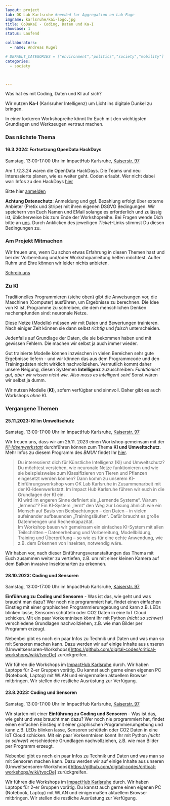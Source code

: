 ```yaml
---
layout: project
lab: OK Lab Karlsruhe #needed for Aggregation on Lab-Page
imgname: karlsruhe/kai-logo.jpg
title: CoDaKaI - Coding, Daten und Ka-I
showcase: 1
status: Laufend

collaborators:
  - name: Andreas Kugel

# DEFAULT_CATEGORIES = ["environment","politics","society","mobility"]
categories:
  - society



---
```


Was hat es mit Coding, Daten und KI auf sich?

Wir nutzen **Ka-I** (Karlsruher Intelligenz) um Licht ins digitale Dunkel zu bringen.

In einer lockeren Workshopreihe könnt Ihr Euch mit den wichtigsten Grundlagen und Werkzeugen vertraut machen.

### Das nächste Thema

#### 16.3.2024: Fortsetzung OpenData HackDays

Samstag, 13:00-17:00 Uhr im ImpactHub Karlsruhe, [Kaiserstr. 97](https://www.openstreetmap.org/way/304550742)

Am 1./2.3.24 waren die OpenData HackDays. Die Teams und neu Interessierte planen, wie es weiter geht. Coden erlaubt. Wer nicht dabei war: Infos zu den HackDays [hier](/projekte/odd24)

Bitte hier [anmelden](https://pretix.eu/digital-codes/codakai-20240316/)

**Achtung Datenschutz**: Anmeldung und ggf. Bezahlung erfolgt über externe Anbieter (Pretix und Stripe) mit ihren eigenen DSGVO Bedingungen. Wir speichern von Euch Namen und EMail solange es erforderlich und zulässig ist, üblicherweise bis zum Ende der Workshopreihe. Bei Fragen wende Dich bitte an [uns](mailto:info@ok-lab-karlsruhe.de). Durch Anklicken des jeweiligen *Ticket*-Links stimmst Du diesen Bedingungen zu.

### Am Projekt Mitmachen
Wir freuen uns, wenn Du schon etwas Erfahrung in diesen Themen hast und bei der Vorbereitung und/oder Workshopanleitung helfen möchtest.  Außer Ruhm und Ehre können wir leider nichts anbieten. 

[Schreib uns](mailto:info@ok-lab-karlsruhe.de)


### Zu KI
Traditionelles Programmieren (siehe oben) gibt die Anweisungen vor, die Maschinen (Computer) ausführen, um Ergebnisse zu berechnen. 
Die Idee von KI ist, Programme zu schreiben, die dem menschlichen Denken nachempfunden sind: neuronale Netze. 

Diese Netze (Modelle) müssen wir mit Daten und Bewertungen trainieren. Nach einiger Zeit können sie dann selbst *richtig* und *falsch* unterscheiden. 

Jedenfalls auf Grundlage der Daten, die sie bekommen haben und mit gewissen Fehlern. Die machen wir selbst ja auch immer wieder. 

Gut trainierte Modelle können inzwischen in vielen Bereichen sehr gute Ergebnisse liefern - und wir können das aus dem Programmcode und den Trainingsdaten nicht wirklich nachvollziehen. Vermutlich kommt daher unsere Neigung, diesen Systemen **Intelligenz** zuzuschreiben: *Funktioniert gut, aber wir wissen nicht wie. Also muss es intelligent sein!* Sonst wären wir selbst ja dumm.

Wir nutzen Modelle (**KI**), sofern verfügbar und sinnvoll. Daher gibt es auch Workshops *ohne KI*.

### Vergangene Themen

#### 25.11.2023: KI im Umweltschutz

Samstag, 13:00-17:00 Uhr im ImpactHub Karlsruhe, [Kaiserstr. 97](https://www.openstreetmap.org/way/304550742)


Wir freuen uns, dass wir am 25.11. 2023 einen Workshop gemeinsam mit der [*KI-Ideenwerkstatt*](https://www.ki-ideenwerkstatt.de/veranstaltungen/von-ki-neuronalen-netzen-und-klassifikationen-von-insekten/) durchführen können zum Thema **KI und Umweltschutz**. Mehr Infos zu diesem Programm des *BMUV* findet Ihr [hier](https://www.bmuv.de/download/fuenf-punkte-programm-kuenstliche-intelligenz-fuer-umwelt-und-klima).

> Du interessierst dich für Künstliche Intelligenz (KI) und Umweltschutz? Du möchtest verstehen, wie neuronale Netze funktionieren und wie sie beispielsweise zum Klassifizieren von Tieren und Pflanzen eingesetzt werden können? Dann komm zu unserem KI-Einführungsworkshop vom OK Lab Karlsruhe in Zusammenarbeit mit der KI-Ideenwerkstatt. Im Impact Hub Karlsruhe führen wir euch in die Grundlagen der KI ein.  
> KI wird im engeren Sinne definiert als „Lernende Systeme“. Warum „lernend“? Ein KI-System „lernt“ den Weg zur Lösung ähnlich wie ein Mensch auf Basis von Beobachtungen – den Daten – in vielen aufeinander aufbauenden „Trainingsläufen“. Dafür braucht es große Datenmengen und Rechenkapazität.  
> Im Workshop bauen wir gemeinsam ein einfaches KI-System mit allen Teilschritten – Datenerhebung und Vorbereitung, Modellbildung, Training und Überprüfung – so wie es für eine echte Anwendung, wie z.B. dem Erkennen von Insekten, notwendig wäre.          


Wir haben vor, nach dieser Einführungsveranstaltungen das Thema mit Euch zusammen weiter zu vertiefen, z.B. um mit einer kleinen Kamera auf dem Balkon invasive Insektenarten zu erkennen.

<!-- 

Hier ist die vorläufige Agenda:

| Zeit  |  Titel |
| --- | --- |
| 13:00 |    Begrüßung | 
| 13:10  |    Vorstellung| 
| 13:30  |   Intro KI+Umweltschutz | 
| 14:15 |    Brainstorming  | 
| 14:45 |     Plenum  | 
| 15:00 |    Pause   | 
| 15:15 |   Tools   | 
| 15:45 |      Hands-On | 
| 16:45 |      Wrap-Up  | 
| 17:00 |    Ende |   

-->

#### 28.10.2023: Coding und Sensoren
Samstag, 13:00-17:00 Uhr im ImpactHub Karlsruhe, [Kaiserstr. 97](https://www.openstreetmap.org/way/304550742)


**Einführung zu Coding und Sensoren** - Was ist das, wie geht und was braucht man dazu? 
Wer noch nie programmiert hat, findet einen einfachen Einstieg mit einer graphischen Programmierumgebung und kann z.B.
LEDs blinken lasse, Sensoren schütteln oder CO2 Daten in eine IoT Cloud schicken.
Mit ein paar Vorkenntnisen könnt Ihr mit Python *(nicht so schwer)* verschiedene Grundlagen nachvollziehen, z.B. wie man Bilder per Programm erzeugt. 

Nebenbei gibt es noch ein paar Infos zu Technik und Daten und was man so mit Sensoren machen kann. Dazu werden wir auf 
einige Inhalte aus unseren (Umweltsensoren-Workshops)[https://github.com/digital-codes/critical-workshops/wiki/tvocDe] zurückgreifen.


Wir führen die Workshops im [ImpactHub Karlsruhe](https://karlsruhe.impacthub.net) durch. Wir haben Laptops für 2-er Gruppen vorätig. Du kannst auch gerne einen eigenen PC (Notebook, Laptop) mit WLAN und einigermaßen aktuellem Browser mitbringen. Wir stellen die restliche Ausrüstung zur Verfügung.


#### 23.8.2023: Coding und Sensoren
Samstag, 13:00-17:00 Uhr im ImpactHub Karlsruhe, [Kaiserstr. 97](https://www.openstreetmap.org/way/304550742)


Wir starten mit einer **Einführung zu Coding und Sensoren** - Was ist das, wie geht und was braucht man dazu? 
Wer noch nie programmiert hat, findet einen einfachen Einstieg mit einer graphischen Programmierumgebung und kann z.B.
LEDs blinken lasse, Sensoren schütteln oder CO2 Daten in eine IoT Cloud schicken.
Mit ein paar Vorkenntnisen könnt Ihr mit Python *(nicht so schwer)* verschiedene Grundlagen nachvollziehen, z.B. wie man Bilder per Programm erzeugt. 

Nebenbei gibt es noch ein paar Infos zu Technik und Daten und was man so mit Sensoren machen kann. Dazu werden wir auf 
einige Inhalte aus unseren (Umweltsensoren-Workshops)[https://github.com/digital-codes/critical-workshops/wiki/tvocDe] zurückgreifen.

Wir führen die Workshops im [ImpactHub Karlsruhe](https://karlsruhe.impacthub.net) durch. Wir haben Laptops für 2-er Gruppen vorätig. Du kannst auch gerne einen eigenen PC (Notebook, Laptop) mit WLAN und einigermaßen aktuellem Browser mitbringen. Wir stellen die restliche Ausrüstung zur Verfügung.


